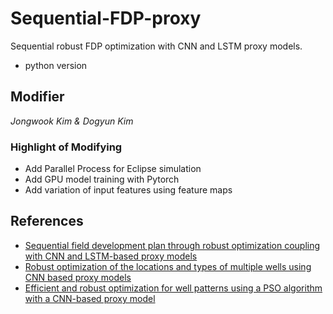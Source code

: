 # Sequential-FDP-proxy
Sequential robust FDP optimization with CNN and LSTM proxy models.
- python version

## Modifier
<i>Jongwook Kim & Dogyun Kim</i>

### Highlight of Modifying
- Add Parallel Process for Eclipse simulation
- Add GPU model training with Pytorch
- Add variation of input features using feature maps

## References
- [Sequential field development plan through robust optimization coupling with CNN and LSTM-based proxy models](https://doi.org/10.1016/j.petrol.2021.109887)
- [Robust optimization of the locations and types of multiple wells using CNN based proxy models](https://doi.org/10.1016/j.petrol.2020.107424)
- [Efficient and robust optimization for well patterns using a PSO algorithm with a CNN-based proxy model](https://doi.org/10.1016/j.petrol.2021.109088) 
